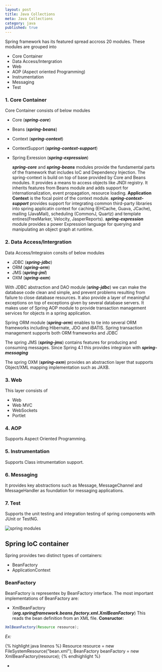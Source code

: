 ```yaml
---
layout: post
title: Java Collections
meta: Java Collections
category: java
published: true
---
```


Spring framework has its featured spread accross 20 modules.  These modules are grouped into 
* Core Container
* Data Access/Intergration
* Web
* AOP (Aspect oriented Programming)
* Instrumentation 
* Messaging
* Test

### **1. Core Container**
Core Container consists of below modules
* Core (___spring-core___)
* Beans (___spring-beans___)
* Context (___spring-context___)
* ContextSupport (___spring-context-support___)
* Spring Exression (___spring-expression___)

	___spring-core___ and ___spring-beans___ modules provide the fundamental parts of the framework that includes IoC and Dependency Injection.
    The spring-context is build on top of base provided by Core and Beans modules.  It provides a means to access objects like JNDI registry.  It inherits features from Beans module and adds support for internationalization, event propagation, resource loading.  **Application Context** is the focal point of the context module.
    ___spring-context-support___ provides support for integrating common third-party libraries into spring applicatin context for caching (EHCache, Guava, JCache), mailing (JavaMail), scheduling (CommonJ, Quartz) and template entines(FreeMarker, Velocity, JasperReports).
    ___spring-expression___ module provides a power Expression language for querying and manipulating an object graph at runtime.
    
### **2. Data Access/Intergration**

Data Access/Integraion consits of below modules
* JDBC (___spring-jdbc___)
* ORM (___spring-orm___)
* JMS (___spring-jml___)
* OXM (___spring-oxm___)

With JDBC abstraction and DAO module (___sring-jdbc___) we can make the database code clean and simple, and prevent problems resulting from failure to close database resources.  It also provide a layer of meaningful exceptions on top of exceptions given by several database servers.  It makes user of Spring AOP module to provide transaction management services for objects in a spring application.

Spring ORM module (___spring-orm___) enables to tie into several ORM frameworks including Hibernate, JDO and iBATIS.  Spring transaction management supports both ORM frameworks and JDBC

The spring JMS (___spring-jms___) contains features for producing and consuming messages.  Since Spring 4.1 this provides integraion with ___spring-messaging___

The spring OXM (___spring-oxm___) provides an abstraction layer that supports Object/XML mapping implementation such as JAXB.

### **3. Web**

This layer consists of 
* Web
* Web MVC
* WebSockets
* Portlet 

### **4. AOP**

Supports Aspect Oriented Programming.

### **5. Instrumentation**

Supports Class intrumentation support.

### **6. Messaging**
	
It provides key abstractions such as Message, MessageChannel and MessageHandler as foundation for messaging applications.
    
### **7. Test**

Supports the unit testing and integration testing of spring components with JUnit or TestNG. 

![spring modules]({{site.baseurl}}resources/images/spring-framework-modules.JPG)

## Spring IoC container

Spring provides two distinct types of containers:
* BeanFactory
* ApplicationContext

### BeanFactory 

BeanFactory is representex by BeanFactory interface.  The most important implementations of BeanFactory are:
* XmlBeanFactory (___org.springframework.beans.factory.xml.XmlBeanFactory___)
This reads the bean definition from an XML file.
__Consructor:__
```java
XmlBeanFactory(Resource resource);	
```

_Ex:_

{% highlight java linenos %}
Resource resource = new FileSystemResource("bean.xml");
BeanFactory beanFactory = new XmlBeanFactory(resource);
{% endhighlight %}

* 